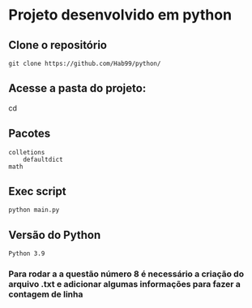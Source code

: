 # Projeto desenvolvido em python

## Clone o repositório
    git clone https://github.com/Hab99/python/

##  Acesse a pasta do projeto:

   cd <repositorio>

## Pacotes
    colletions
        defaultdict
    math

## Exec  script

    python main.py

## Versão do Python

    Python 3.9

### Para rodar a a questão número 8 é necessário a criação do arquivo .txt e adicionar algumas informações para fazer a contagem de linha